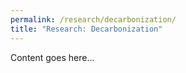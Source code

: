 ```yaml
---
permalink: /research/decarbonization/
title: "Research: Decarbonization"
---
```


Content goes here...
